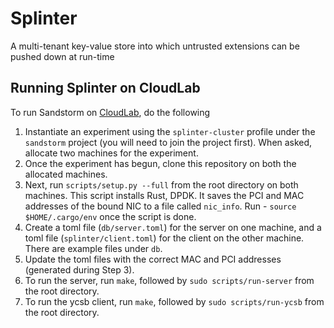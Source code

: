 # Splinter
A multi-tenant key-value store into which untrusted extensions can be pushed
down at run-time

## Running Splinter on CloudLab
To run Sandstorm on [CloudLab](https://www.cloudlab.us/login.php), do the
following

1. Instantiate an experiment using the `splinter-cluster` profile under the
   `sandstorm` project (you will need to join the project first). When asked,
   allocate two machines for the experiment.
2. Once the experiment has begun, clone this repository on both the allocated
   machines.
3. Next, run `scripts/setup.py --full` from the root directory on both machines.
   This script installs Rust, DPDK.
   It saves the PCI and MAC addresses of the bound NIC to a file called `nic_info`.
   Run - `source $HOME/.cargo/env` once the script is done.
4. Create a toml file (`db/server.toml`) for the server on one machine, and a
   toml file (`splinter/client.toml`) for the client on the other machine. There are
   example files under `db`.
5. Update the toml files with the correct MAC and PCI addresses (generated
   during Step 3).
6. To run the server, run `make`, followed by `sudo scripts/run-server` from the
   root directory.
7. To run the ycsb client, run `make`, followed by `sudo scripts/run-ycsb` from
   the root directory.
